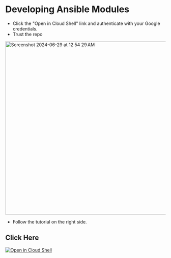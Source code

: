 # Developing Ansible Modules

- Click the "Open in Cloud Shell" link and authenticate with your Google credentials.
- Trust the repo
<img width="546" alt="Screenshot 2024-06-29 at 12 54 29 AM" src="https://github.com/opensourceops/ansible-lab-gcloud-shell/assets/21008429/3776a964-0a75-412a-a197-33af8e9e1124">

- Follow the tutorial on the right side.

## Click Here
[![Open in Cloud Shell](https://gstatic.com/cloudssh/images/open-btn.svg)](https://ssh.cloud.google.com/cloudshell/editor?cloudshell_image=gcr.io/cloudshell-images/cloudshell&cloudshell_git_repo=https://github.com/opensourceops/developing_ansible_modules.git&cloudshell_tutorial=tutorial.md&shellonly=true)
